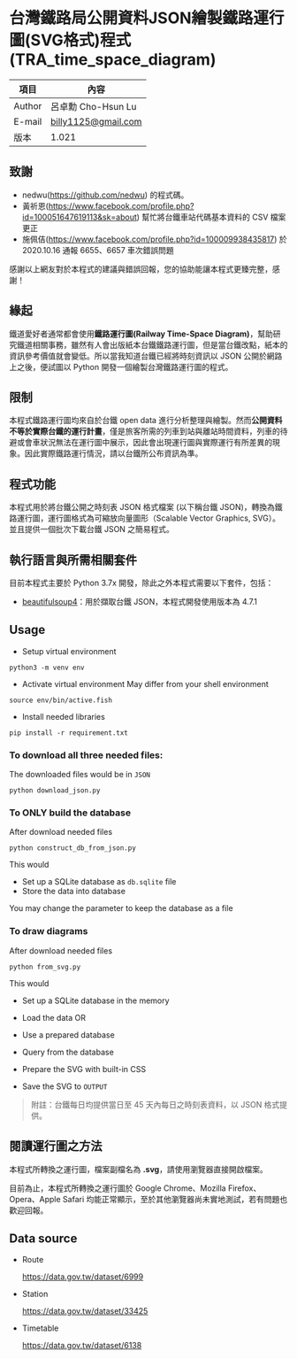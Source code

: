# 台灣鐵路局公開資料JSON繪製鐵路運行圖(SVG格式)程式(TRA_time_space_diagram)

|項目|內容|
|---|---|
|Author|呂卓勳 Cho-Hsun Lu|
|E-mail|billy1125@gmail.com|
|版本|1.021|

## 致謝

* nedwu(https://github.com/nedwu) 的程式碼。
* 黃祈恩(https://www.facebook.com/profile.php?id=100051647619113&sk=about) 幫忙將台鐵車站代碼基本資料的 CSV 檔案更正
* 施佩佶(https://www.facebook.com/profile.php?id=100009938435817) 於 2020.10.16 通報 6655、6657 車次錯誤問題

感謝以上網友對於本程式的建議與錯誤回報，您的協助能讓本程式更臻完整，感謝！

## 緣起

鐵道愛好者通常都會使用**鐵路運行圖(Railway Time-Space Diagram)**，幫助研究鐵道相關事務，雖然有人會出版紙本台鐵鐵路運行圖，但是當台鐵改點，紙本的資訊參考價值就會變低。所以當我知道台鐵已經將時刻資訊以 JSON 公開於網路上之後，便試圖以 Python 開發一個繪製台灣鐵路運行圖的程式。

## 限制

本程式鐵路運行圖均來自於台鐵 open data 進行分析整理與繪製。然而**公開資料不等於實際台鐵的運行計畫**，僅是旅客所需的列車到站與離站時間資料，列車的待避或會車狀況無法在運行圖中展示，因此會出現運行圖與實際運行有所差異的現象。因此實際鐵路運行情況，請以台鐵所公布資訊為準。

## 程式功能

本程式用於將台鐵公開之時刻表 JSON 格式檔案 (以下稱台鐵 JSON)，轉換為鐵路運行圖，運行圖格式為可縮放向量圖形（Scalable Vector Graphics, SVG）。並且提供一個批次下載台鐵 JSON 之簡易程式。

## 執行語言與所需相關套件

目前本程式主要於 Python 3.7x 開發，除此之外本程式需要以下套件，包括：

* [beautifulsoup4](https://github.com/getanewsletter/BeautifulSoup4)：用於擷取台鐵 JSON，本程式開發使用版本為 4.7.1

## Usage

- Setup virtual environment

```fish
python3 -m venv env
```

- Activate virtual environment
May differ from your shell environment

```fish
source env/bin/active.fish
```

- Install needed libraries

```fish
pip install -r requirement.txt
```

### To download all three needed files:
The downloaded files would be in `JSON`

```
python download_json.py
```

### To ONLY build the database
After download needed files

```
python construct_db_from_json.py
```

This would
* Set up a SQLite database as `db.sqlite` file
* Store the data into database

You may change the parameter to keep the database as a file

### To draw diagrams
After download needed files

```
python from_svg.py
```

This would
* Set up a SQLite database in the memory
* Load the data
    OR
* Use a prepared database

* Query from the database
* Prepare the SVG with built-in CSS
* Save the SVG to `OUTPUT`

> 附註：台鐵每日均提供當日至 45 天內每日之時刻表資料，以 JSON 格式提供。

## 閱讀運行圖之方法

本程式所轉換之運行圖，檔案副檔名為 **.svg**，請使用瀏覽器直接開啟檔案。

目前為止，本程式所轉換之運行圖於 Google Chrome、Mozilla Firefox、Opera、Apple Safari 均能正常顯示，至於其他瀏覽器尚未實地測試，若有問題也歡迎回報。


## Data source

- Route

    https://data.gov.tw/dataset/6999

- Station

    https://data.gov.tw/dataset/33425

- Timetable

    https://data.gov.tw/dataset/6138
